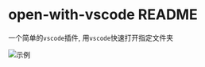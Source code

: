 # open-with-vscode README
一个简单的`vscode`插件, 用`vscode`快速打开指定文件夹

![示例](https://nas.mrf.ink:10001/images/2023/09/21/pic.jpg)